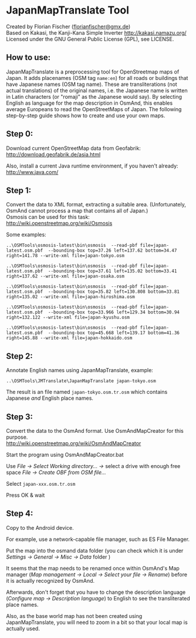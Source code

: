 JapanMapTranslate Tool
===============================
Created by Florian Fischer (florianfischer@gmx.de)  
Based on Kakasi, the Kanji-Kana Simple Inverter http://kakasi.namazu.org/  
Licensed under the GNU General Public License (GPL), see LICENSE.

How to use: 
------------------------------
JapanMapTranslate is a preprocessing tool for OpenStreetmap maps of Japan.
It adds placenames (OSM tag `name:en`) for all roads or buildings that have Japanese names (OSM tag name).
These are transliterations (not actual translations) of the original names, i.e. the Japanese name
is written in Latin characters (or "romaji" as the Japanese would say). 
By selecting English as language for the map description in OsmAnd, this enables average Europeans
to read the OpenStreetMaps of Japan. 
The following step-by-step guide shows how to create and use your own maps.  

Step 0: 
------------------------------
Download current OpenStreetMap data from Geofabrik:  
http://download.geofabrik.de/asia.html

Also, install a current Java runtime environment, if you haven't already:  
http://www.java.com/


Step 1: 
------------------------------
Convert the data to XML format, extracting a suitable area. 
(Unfortunately, OsmAnd cannot process a map that contains 
all of Japan.)  
Osmosis can be used for this task:   
http://wiki.openstreetmap.org/wiki/Osmosis

Some examples: 

    ..\OSMTools\osmosis-latest\bin\osmosis  --read-pbf file=japan-latest.osm.pbf  --bounding-box top=37.26 left=137.62 bottom=34.47 right=141.78 --write-xml file=japan-tokyo.osm

    ..\OSMTools\osmosis-latest\bin\osmosis  --read-pbf file=japan-latest.osm.pbf  --bounding-box top=37.61 left=135.02 bottom=33.41 right=137.62 --write-xml file=japan-osaka.osm

    ..\OSMTools\osmosis-latest\bin\osmosis  --read-pbf file=japan-latest.osm.pbf  --bounding-box top=35.82 left=130.808 bottom=33.81 right=135.02 --write-xml file=japan-hiroshima.osm

    ..\OSMTools\osmosis-latest\bin\osmosis  --read-pbf file=japan-latest.osm.pbf  --bounding-box top=33.966 left=129.34 bottom=30.94 right=132.122 --write-xml file=japan-kyushu.osm

    ..\OSMTools\osmosis-latest\bin\osmosis  --read-pbf file=japan-latest.osm.pbf  --bounding-box top=45.668 left=139.17 bottom=41.36 right=145.88 --write-xml file=japan-hokkaido.osm


Step 2: 
------------------------------
Annotate English names using JapanMapTranslate, example: 

    ..\OSMTools\JMTranslate\JapanMapTranslate japan-tokyo.osm

The result is an file named `japan-tokyo.osm.tr.osm` which contains Japanese *and* English 
place names. 


Step 3: 
------------------------------
Convert the data to the OsmAnd format. 
Use OsmAndMapCreator for this purpose.  
http://wiki.openstreetmap.org/wiki/OsmAndMapCreator

Start the program using OsmAndMapCreator.bat

Use 
*File -> Select Working directory... ->* select a drive with enough free space
*File -> Create OBF from OSM file...*

Select
`japan-xxx.osm.tr.osm`

Press OK & wait



Step 4: 
-------------------------------
Copy to the Android device. 

For example, use a network-capable file manager, such as ES File Manager.

Put the map into the osmand data folder (you can check which it is under
*Settings -> General -> Misc -> Data* folder )

It seems that the map needs to be renamed once within OsmAnd's Map manager
(*Map management -> Local -> Select your file -> Rename*) 
before it is actually recognized by OsmAnd. 

Afterwards, don't forget that you have to change the description language
(*Configure map -> Description language*) to English to see the transliterated place names. 

Also, as the base world map has not been created using JapanMapTranslate, you will 
need to zoom in a bit so that your local map is actually used. 
